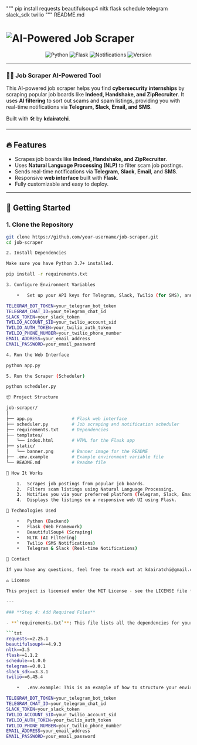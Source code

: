 """
pip install requests beautifulsoup4 nltk flask schedule telegram slack_sdk twilio
"""
README.md

# ![AI-Powered Job Scraper](banner.png)

<p align="center">
  <img src="https://img.shields.io/badge/Language-Python-blue.svg" alt="Python">
  <img src="https://img.shields.io/badge/Framework-Flask-green.svg" alt="Flask">
  <img src="https://img.shields.io/badge/Notifications-Telegram%2C%20Slack%2C%20SMS-orange" alt="Notifications">
  <img src="https://img.shields.io/badge/Version-1.0.0-brightgreen" alt="Version">
</p>

---

### 👨‍💻 **Job Scraper AI-Powered Tool**

This AI-powered job scraper helps you find **cybersecurity internships** by scraping popular job boards like **Indeed, Handshake, and ZipRecruiter**. It uses **AI filtering** to sort out scams and spam listings, providing you with real-time notifications via **Telegram, Slack, Email, and SMS**.

Built with 🛠️ by **kdairatchi**.

---

## 🔥 **Features**
- Scrapes job boards like **Indeed, Handshake, and ZipRecruiter**.
- Uses **Natural Language Processing (NLP)** to filter scam job postings.
- Sends real-time notifications via **Telegram**, **Slack**, **Email**, and **SMS**.
- Responsive **web interface** built with **Flask**.
- Fully customizable and easy to deploy.

---

## 🏁 **Getting Started**

### 1. **Clone the Repository**
```bash
git clone https://github.com/your-username/job-scraper.git
cd job-scraper

2. Install Dependencies

Make sure you have Python 3.7+ installed.

pip install -r requirements.txt

3. Configure Environment Variables

	•	Set up your API keys for Telegram, Slack, Twilio (for SMS), and your email credentials in a .env file:

TELEGRAM_BOT_TOKEN=your_telegram_bot_token
TELEGRAM_CHAT_ID=your_telegram_chat_id
SLACK_TOKEN=your_slack_token
TWILIO_ACCOUNT_SID=your_twilio_account_sid
TWILIO_AUTH_TOKEN=your_twilio_auth_token
TWILIO_PHONE_NUMBER=your_twilio_phone_number
EMAIL_ADDRESS=your_email_address
EMAIL_PASSWORD=your_email_password

4. Run the Web Interface

python app.py

5. Run the Scraper (Scheduler)

python scheduler.py

📦 Project Structure

job-scraper/
│
├── app.py               # Flask web interface
├── scheduler.py         # Job scraping and notification scheduler
├── requirements.txt     # Dependencies
├── templates/
│   └── index.html       # HTML for the Flask app
├── static/
│   └── banner.png       # Banner image for the README
├── .env.example         # Example environment variable file
└── README.md            # Readme file

🚀 How It Works

	1.	Scrapes job postings from popular job boards.
	2.	Filters scam listings using Natural Language Processing.
	3.	Notifies you via your preferred platform (Telegram, Slack, Email, SMS).
	4.	Displays the listings on a responsive web UI using Flask.

🧰 Technologies Used

	•	Python (Backend)
	•	Flask (Web Framework)
	•	BeautifulSoup4 (Scraping)
	•	NLTK (AI Filtering)
	•	Twilio (SMS Notifications)
	•	Telegram & Slack (Real-time Notifications)

📩 Contact

If you have any questions, feel free to reach out at kdairatchi@gmail.com.

⚖️ License

This project is licensed under the MIT License - see the LICENSE file for details.

---

### **Step 4: Add Required Files**

- **`requirements.txt`**: This file lists all the dependencies for your project.

```txt
requests==2.25.1
beautifulsoup4==4.9.3
nltk==3.5
flask==1.1.2
schedule==1.0.0
telegram==0.0.1
slack_sdk==3.3.1
twilio==6.45.4

	•	.env.example: This is an example of how to structure your environment variables.

TELEGRAM_BOT_TOKEN=your_telegram_bot_token
TELEGRAM_CHAT_ID=your_telegram_chat_id
SLACK_TOKEN=your_slack_token
TWILIO_ACCOUNT_SID=your_twilio_account_sid
TWILIO_AUTH_TOKEN=your_twilio_auth_token
TWILIO_PHONE_NUMBER=your_twilio_phone_number
EMAIL_ADDRESS=your_email_address
EMAIL_PASSWORD=your_email_password
